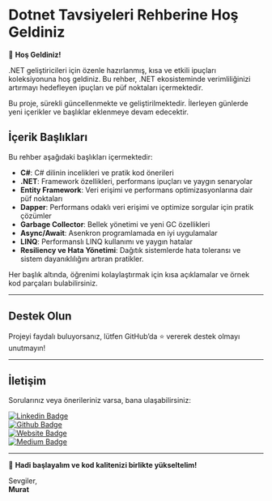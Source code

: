 # Dotnet Tavsiyeleri Rehberine Hoş Geldiniz

🎉 **Hoş Geldiniz!**

.NET geliştiricileri için özenle hazırlanmış, kısa ve etkili ipuçları koleksiyonuna hoş geldiniz. Bu rehber, .NET ekosisteminde verimliliğinizi artırmayı hedefleyen ipuçları ve püf noktaları içermektedir.

Bu proje, sürekli güncellenmekte ve geliştirilmektedir. İlerleyen günlerde yeni içerikler ve başlıklar eklenmeye devam edecektir.

## İçerik Başlıkları

Bu rehber aşağıdaki başlıkları içermektedir:

- **C#**: C# dilinin incelikleri ve pratik kod önerileri
- **.NET**: Framework özellikleri, performans ipuçları ve yaygın senaryolar
- **Entity Framework**: Veri erişimi ve performans optimizasyonlarına dair püf noktaları
- **Dapper**: Performans odaklı veri erişimi ve optimize sorgular için pratik çözümler
- **Garbage Collector**: Bellek yönetimi ve yeni GC özellikleri
- **Async/Await**: Asenkron programlamada en iyi uygulamalar
- **LINQ**: Performanslı LINQ kullanımı ve yaygın hatalar
- **Resiliency ve Hata Yönetimi**: Dağıtık sistemlerde hata toleransı ve sistem dayanıklılığını artıran pratikler.

Her başlık altında, öğrenimi kolaylaştırmak için kısa açıklamalar ve örnek kod parçaları bulabilirsiniz.

---

## Destek Olun

Projeyi faydalı buluyorsanız, lütfen GitHub’da ⭐ vererek destek olmayı unutmayın!

---

## İletişim

Sorularınız veya önerileriniz varsa, bana ulaşabilirsiniz:

[![Linkedin Badge](https://img.shields.io/badge/Murat%20Dinç-0077B5?style=flat&logo=linkedin&logoColor=white)](https://www.linkedin.com/in/muratdincc/)  
[![Github Badge](https://img.shields.io/badge/muratdincc-100000?style=flat&logo=github&logoColor=white)](https://github.com/muratdincc/)  
[![Website Badge](https://img.shields.io/badge/Website-muratdinc.dev-4CAF50?style=flat&logo=internetexplorer&logoColor=white)](https://muratdinc.dev/)  
[![Medium Badge](https://img.shields.io/badge/Medium-12100E?style=flat&logo=medium&logoColor=white)](https://medium.com/@muratdincc)

---

🚀 **Hadi başlayalım ve kod kalitenizi birlikte yükseltelim!**

Sevgiler,  
**Murat**